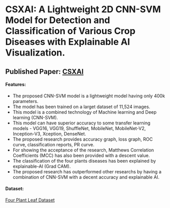 #  CSXAI: A Lightweight 2D CNN-SVM Model for Detection and Classification of Various Crop Diseases with Explainable AI Visualization.

## Published Paper: [CSXAI](https://www.researchgate.net/publication/382132792_CSXAI_a_lightweight_2D_CNN-SVM_model_for_detection_and_classification_of_various_crop_diseases_with_explainable_AI_visualization) 

#### Features: 
- The proposed CNN-SVM model is a lightweight model having only 400k parameters.
- The model has been trained on a larget dataset of 11,524 images. 
- This model is a combined technology of Machine learning and Deep learning (CNN-SVM).
- This model can have superior accuracy to some transfer learning models - VGG16, VGG19, ShuffleNet, MobileNet, MobileNet-V2, Inception-V3, Xception, DenseNet. 
- The proposed research provides accuracy graph, loss graph, ROC curve, classification reports, PR curve. 
- For showing the acceptance of the research, Matthews Correlation Coefficients (MCC) has also been provided with a descent value. 
- The classification of the four plants diseases has been explained by explainable-AI (Grad CAM). 
- The proposed research has outperformed other researchs by having a combination of CNN-SVM with a decent accuracy and explainable AI.

#### Dataset: 

[Four Plant Leaf Dataset](https://www.kaggle.com/datasets/mamun009/four-plants-leaf-disease)
